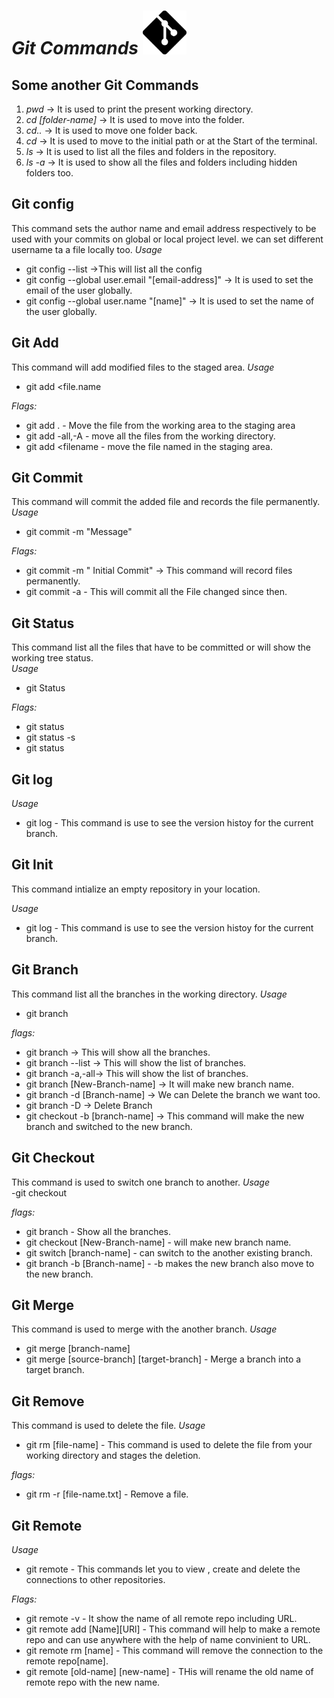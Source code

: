 # ***Git Commands***  <img src="Git.png" alt="GIT" width="70">

## **Some another Git Commands**

1. *pwd* -> It is used to print the present working directory.
2. *cd [folder-name]* -> It is used to move into the folder.
3. *cd..* -> It is used to move one folder back.
4. *cd* -> It is used to move to the initial path or at the Start of the terminal.
5. *ls* -> It is used to list all the files and folders in the repository.
6. *ls -a* -> It is used to show all the files and folders including hidden folders too.
 
## **Git config** 

This command sets the author name and email address respectively to be used with your commits on global or local project level. we can set different username ta a file locally too.
_Usage_  
- git config --list ->This will list all the config 
- git config --global user.email "[email-address]"  -> It is used to set the email of the user globally.
- git config --global user.name "[name]" -> It is used to set the name of the user globally.


## **Git Add** 

This command will add modified files to the staged area. 
_Usage_  
- git add <file.name 

_Flags:_  
- git add .  -  Move the file from the working area to the staging area
- git add -all,-A  -  move all the files from the working directory.
- git add <filename   -  move the file named in the staging area.


## **Git Commit**

This command will commit the added file and records the file permanently.  
_Usage_  
- git commit -m "Message"

_Flags:_  
- git commit -m " Initial Commit"  -> This command will record files permanently. 
- git commit -a -  This will commit all the File changed since then.


## **Git Status**

This command list all the files that have to be committed or will show the working tree status.  
_Usage_  
- git Status

_Flags:_  
- git status 
- git status -s
- git status <branch-name> 


##  **Git log**

_Usage_  
- git log -  This command is use to see the version histoy for the current branch.


## **Git Init** 

This command intialize an empty repository in your location. 

_Usage_  
- git log -  This command is use to see the version histoy for the current branch.


## **Git Branch** 

This command list all the branches in the working directory.
_Usage_  
- git branch

_flags:_ 
- git branch ->  This will show all the branches.
- git branch --list -> This will show the list of branches.
- git branch -a,-all-> This will show the list of branches.
- git branch [New-Branch-name] ->  It will make new branch name.
- git branch -d [Branch-name] ->  We can Delete the branch we want too.
- git branch -D -> Delete Branch
- git checkout -b [branch-name] -> This command will make the new branch and switched to the new branch.


## **Git Checkout** 

This command is used to switch one branch to another. 
_Usage_  
-git checkout

_flags:_ 
- git branch -  Show all the branches.
- git checkout [New-Branch-name] -  will make new branch name.
- git switch [branch-name]  - can switch to the another existing branch.
- git branch -b [Branch-name] -  -b makes the new branch also move to the new branch.


## **Git Merge** 

This command is used to merge with the another branch. 
_Usage_  
- git merge [branch-name]
- git merge [source-branch] [target-branch] -  Merge a branch into a target branch. 


##  **Git Remove** 

This command is used to delete the file. 
_Usage_  
- git rm [file-name] -  This command is used to delete the file from your working directory and stages the deletion.

_flags:_  
- git rm -r [file-name.txt] -  Remove a file.

## **Git Remote** 

_Usage_  
- git remote -  This commands let you to view , create and delete the connections to other repositories.

_Flags:_
- git remote -v -  It show the name of all remote repo including URL.
- git remote add [Name][URl] - This command will help to make a remote repo and can use anywhere with the help of name convinient to URL.
- git remote rm [name] -  This command will remove the connection to the remote repo[name]. 
- git remote [old-name] [new-name] -  THis will rename the old name of remote repo with the new name.